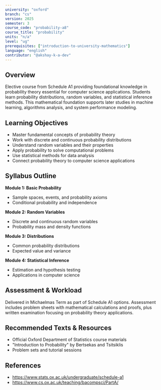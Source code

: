 ```yaml
---
university: "oxford"
branch: "cs"
version: 2025
semester: 3
course_code: "probability-a8"
course_title: "probability"
units: "n/a"
level: "ug"
prerequisites: ["introduction-to-university-mathematics"]
language: "english"
contributor: "@akshay-k-a-dev"
---
```


## Overview

Elective course from Schedule A1 providing foundational knowledge in probability theory essential for computer science applications. Students learn probability distributions, random variables, and statistical inference methods. This mathematical foundation supports later studies in machine learning, algorithms analysis, and system performance modeling.

## Learning Objectives

- Master fundamental concepts of probability theory
- Work with discrete and continuous probability distributions
- Understand random variables and their properties
- Apply probability to solve computational problems
- Use statistical methods for data analysis
- Connect probability theory to computer science applications

## Syllabus Outline

**Module 1: Basic Probability**
- Sample spaces, events, and probability axioms
- Conditional probability and independence

**Module 2: Random Variables**
- Discrete and continuous random variables
- Probability mass and density functions

**Module 3: Distributions**
- Common probability distributions
- Expected value and variance

**Module 4: Statistical Inference**
- Estimation and hypothesis testing
- Applications in computer science

## Assessment & Workload

Delivered in Michaelmas Term as part of Schedule A1 options. Assessment includes problem sheets with mathematical calculations and proofs, plus written examination focusing on probability theory applications.

## Recommended Texts & Resources

- Official Oxford Department of Statistics course materials
- "Introduction to Probability" by Bertsekas and Tsitsiklis
- Problem sets and tutorial sessions

## References

- https://www.stats.ox.ac.uk/undergraduate/schedule-a1
- https://www.cs.ox.ac.uk/teaching/bacompsci/PartA/
